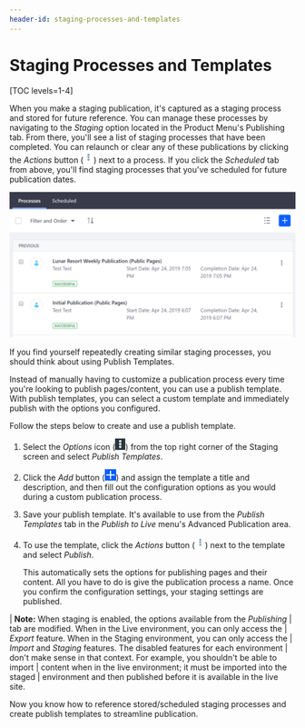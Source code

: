 ```yaml
---
header-id: staging-processes-and-templates
---
```


# Staging Processes and Templates

[TOC levels=1-4]

When you make a staging publication, it's captured as a staging process and
stored for future reference. You can manage these processes by navigating to the
*Staging* option located in the Product Menu's Publishing tab. From there,
you'll see a list of staging processes that have been completed. You can
relaunch or clear any of these publications by clicking the *Actions* button
(![Options](../../../../images/icon-actions.png)) next to a process. If you
click the *Scheduled* tab from above, you'll find staging processes that you've
scheduled for future publication dates. 

![Figure 1: Your staging processes can be viewed at any time.](../../../../images/staging-processes.png)

If you find yourself repeatedly creating similar staging processes, you should
think about using Publish Templates.

Instead of manually having to customize a publication process every time you're
looking to publish pages/content, you can use a publish template. With publish
templates, you can select a custom template and immediately publish with the
options you configured.

Follow the steps below to create and use a publish template.

1.  Select the *Options* icon (![Options](../../../../images/icon-options.png))
    from the top right corner of the Staging screen and select *Publish
    Templates*.

2.  Click the *Add* button
    (![Add Publish Template](../../../../images/icon-add.png)) and assign the
    template a title and description, and then fill out the configuration
    options as you would during a custom publication process.

3.  Save your publish template. It's available to use from the *Publish
    Templates* tab in the *Publish to Live* menu's Advanced Publication area.

4.  To use the template, click the *Actions* button
    (![Actions](../../../../images/icon-actions.png)) next to the template and
    select *Publish*.

    This automatically sets the options for publishing pages and their content.
    All you have to do is give the publication process a name. Once you confirm
    the configuration settings, your staging settings are published.

| **Note:** When staging is enabled, the options available from the *Publishing*
| tab are modified. When in the Live environment, you can only access the
| *Export* feature. When in the Staging environment, you can only access the
| *Import* and *Staging* features. The disabled features for each environment
| don't make sense in that context. For example, you shouldn't be able to import
| content when in the live environment; it must be imported into the staged
| environment and then published before it is available in the live site.

Now you know how to reference stored/scheduled staging processes and create
publish templates to streamline publication. 
